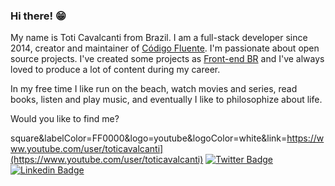 ### Hi there! 😁

My name is Toti Cavalcanti from Brazil. I am a full-stack developer since 2014, creator and maintainer of [Código Fluente](https://www.codigofluente.com.br). I'm passionate about open source projects. I've created some projects as [Front-end BR](https://github.com/frontendbr) and I've always loved to produce a lot of content during my career.

In my free time I like run on the beach, watch movies and series, read books, listen and play music, and eventually I like to philosophize about life.

Would you like to find me?

square&labelColor=FF0000&logo=youtube&logoColor=white&link=https://www.youtube.com/user/toticavalcanti](https://www.youtube.com/user/toticavalcanti)
[![Twitter Badge](https://img.shields.io/badge/-Twitter-1ca0f1?style=flat-square&labelColor=1ca0f1&logo=twitter&logoColor=white&link=https://twitter.com/Toti_Cavalcanti)](https://twitter.com/Toti_Cavalcanti)
[![Linkedin Badge](https://img.shields.io/badge/-LinkedIn-blue?style=flat-square&logo=Linkedin&logoColor=white&link=https://www.linkedin.com/in/antoniocavalcantedepaulafilho/)](https://www.linkedin.com/in/antoniocavalcantedepaulafilho/)

